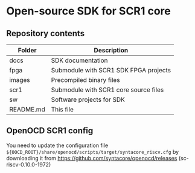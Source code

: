 # Open-source SDK for SCR1 core

## Repository contents
Folder | Description
------ | -----------
docs            | SDK documentation
fpga            | Submodule with SCR1 SDK FPGA projects
images          | Precompiled binary files
scr1            | Submodule with SCR1 core source files
sw              | Software projects for SDK
README.md       | This file

## OpenOCD SCR1 config
You need to update the configuration file `${OOCD_ROOT}/share/openocd/scripts/target/syntacore_riscv.cfg` by downloading it from https://github.com/syntacore/openocd/releases (sc-riscv-0.10.0-1972)
